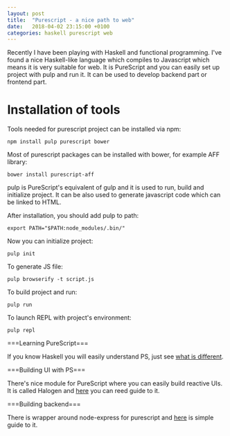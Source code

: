 ```yaml
---
layout: post
title:  "Purescript - a nice path to web"
date:   2018-04-02 23:15:00 +0100
categories: haskell purescript web
---
```


Recently I have been playing with Haskell and functional programming. I've found a nice Haskell-like language which compiles to Javascript which means 
it is very suitable for web. It is PureScript and you can easily set up project with pulp and run it. It can be used to develop backend part or frontend part. 


Installation of tools 
=======================

Tools needed for purescript project can be installed via npm:

	
	npm install pulp purescript bower

Most of purescript packages can be installed with bower, for example AFF library:

	bower install purescript-aff 


pulp is PureScript's equivalent of gulp and it is used to run, build and initialize project. It can be also used to generate javascript code which can be 
linked to HTML. 


After installation, you should add pulp to path:

	export PATH="$PATH:node_modules/.bin/"

Now you can initialize project:

	pulp init 

To generate JS file:

	pulp browserify -t script.js 

To build project and run:

	pulp run

To launch REPL with project's environment:

	pulp repl

===Learning PureScript===

If you know Haskell you will easily understand PS, just see [what is different](https://github.com/purescript/documentation/blob/master/language/Differences-from-Haskell.md).

===Building UI with PS===

There's nice module for PureScript where you can easily build reactive UIs. It is called Halogen and [here](https://github.com/slamdata/purescript-halogen/tree/master/docs) you can reed guide to it. 

===Building backend===

There is wrapper around node-express for purescript and [here](https://abhinavsarkar.net/posts/ps-simple-rest-service/) is simple guide to it. 
